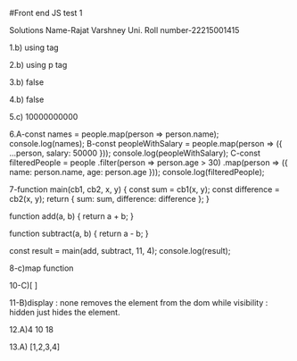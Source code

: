 #Front end JS test 1


Solutions 
Name-Rajat Varshney
Uni. Roll number-22215001415

1.b) using tag

2.b) using p tag 

3.b) false

4.b) false
 
5.c) 10000000000

6.A-const names = people.map(person => person.name);
       console.log(names); 
   B-const peopleWithSalary = people.map(person => ({
      ...person,
      salary: 50000
      }));
      console.log(peopleWithSalary);
  C-const filteredPeople = people
      .filter(person => person.age > 30)
      .map(person => ({
       name: person.name,
       age: person.age
       }));
       console.log(filteredPeople);

7-function main(cb1, cb2, x, y) {
  const sum = cb1(x, y);
  const difference = cb2(x, y);
 return { sum: sum, 
              difference: difference }; 
}

function add(a, b) {
  return a + b;
}

function subtract(a, b) {
  return a - b;
}

const result = main(add, subtract, 11, 4);
console.log(result);

8-c)map function

10-C)[ ] 

11-B)display : none removes the element from the dom while visibility :            hidden just hides the element.

12.A)4 10 18

13.A) [1,2,3,4] 








